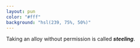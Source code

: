 ```yaml
---
layout: pun
color: "#fff"
background: "hsl(239, 75%, 50%)"
---
```

Taking an alloy without permission is called ***steeling***.
